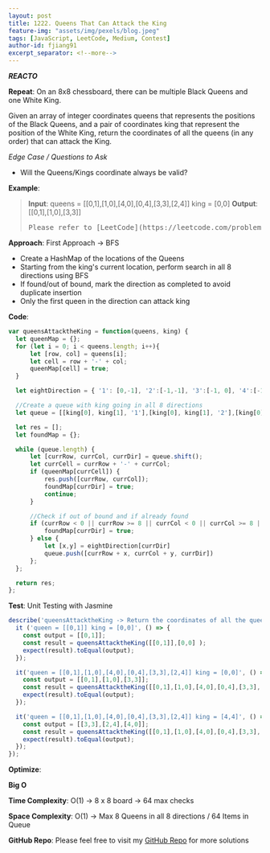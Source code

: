```yaml
---
layout: post
title: 1222. Queens That Can Attack the King
feature-img: "assets/img/pexels/blog.jpeg"
tags: [JavaScript, LeetCode, Medium, Contest]
author-id: fjiang91
excerpt_separator: <!--more-->
---
```


***REACTO***

**Repeat**:
On an 8x8 chessboard, there can be multiple Black Queens and one White King.

Given an array of integer coordinates queens that represents the positions of the Black Queens, and a pair of coordinates king that represent the position of the White King, return the coordinates of all the queens (in any order) that can attack the King.

*Edge Case / Questions to Ask*
* Will the Queens/Kings coordinate always be valid?
<!--more-->

**Example**:
> **Input**:
> queens = [[0,1],[1,0],[4,0],[0,4],[3,3],[2,4]]
> king = [0,0]
> **Output**: [[0,1],[1,0],[3,3]]
> <pre>
> Please refer to [LeetCode](https://leetcode.com/problems/queens-that-can-attack-the-king/) for detailed explaination
> </pre>

**Approach**:
First Approach -> BFS
* Create a HashMap of the locations of the Queens
* Starting from the king's current location, perform search in all 8 directions using BFS
* If found/out of bound, mark the direction as completed to avoid duplicate insertion
* Only the first queen in the direction can attack king

**Code**:
```javascript
var queensAttacktheKing = function(queens, king) {
  let queenMap = {};
  for (let i = 0; i < queens.length; i++){
      let [row, col] = queens[i];
      let cell = row + '-' + col;
      queenMap[cell] = true;
  }

  let eightDirection = { '1': [0,-1], '2':[-1,-1], '3':[-1, 0], '4':[-1, 1], '5':[0,1], '6':[1,1], '7':[1, 0], '8':[1, -1]}

  //Create a queue with king going in all 8 directions
  let queue = [[king[0], king[1], '1'],[king[0], king[1], '2'],[king[0], king[1], '3'],[king[0], king[1], '4'],[king[0], king[1], '5'],[king[0], king[1], '6'],[king[0], king[1], '7'],[king[0], king[1], '8']];

  let res = [];
  let foundMap = {};

  while (queue.length) {
      let [currRow, currCol, currDir] = queue.shift();
      let currCell = currRow + '-' + currCol;
      if (queenMap[currCell]) {
          res.push([currRow, currCol]);
          foundMap[currDir] = true;
          continue;
      }

      //Check if out of bound and if already found
      if (currRow < 0 || currRow >= 8 || currCol < 0 || currCol >= 8 || foundMap.hasOwnProperty(currDir) ) {
          foundMap[currDir] = true;
      } else {
          let [x,y] = eightDirection[currDir]
          queue.push([currRow + x, currCol + y, currDir])
      };
  };

  return res;
};
```

**Test**: Unit Testing with Jasmine
```javascript
describe('queensAttacktheKing -> Return the coordinates of all the queens (in any order) that can attack the King.', () => {
  it ('queen = [[0,1]] king = [0,0]', () => {
    const output = [[0,1]];
    const result = queensAttacktheKing([[0,1]],[0,0] );
    expect(result).toEqual(output);
  });

  it('queen = [[0,1],[1,0],[4,0],[0,4],[3,3],[2,4]] king = [0,0]', () => {
    const output = [[0,1],[1,0],[3,3]];
    const result = queensAttacktheKing([[0,1],[1,0],[4,0],[0,4],[3,3],[2,4]], [0,0]);
    expect(result).toEqual(output);
  });

  it('queen = [[0,1],[1,0],[4,0],[0,4],[3,3],[2,4]] king = [4,4]', () => {
    const output = [[3,3],[2,4],[4,0]];
    const result = queensAttacktheKing([[0,1],[1,0],[4,0],[0,4],[3,3],[2,4]], [4,4]);
    expect(result).toEqual(output);
  });
});
```

**Optimize**:

**Big O**

**Time Complexity**: O(1) -> 8 x 8 board -> 64 max checks

**Space Complexity**: O(1) -> Max 8 Queens in all 8 directions / 64 Items in Queue

**GitHub Repo**: Please feel free to visit my [GitHub Repo](https://github.com/fjiang91/LeetCode-Solutions) for more solutions
